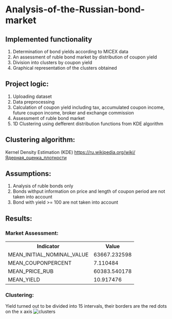 # Analysis-of-the-Russian-bond-market

## **Implemented functionality**

1. Determination of bond yields according to MICEX data
2. An assessment of ruble bond market by distribution of coupon yield
3. Division into clusters by coupon yield
4. Graphical representation of the clusters obtained 

## **Project logic:**

1. Uploading dataset 
2. Data preprocessing 
3. Calculation of coupon yield including tax, accumulated coupon income, future coupon income, broker and exchange commission
4. Assessment of ruble bond market 
5. 1D Clustering using defferent distribution functions from KDE algorithm

## **Clustering algorithm:**

Kernel Density Estimation (KDE)
https://ru.wikipedia.org/wiki/Ядерная_оценка_плотности

## **Assumptions**:

1. Analysis of ruble bonds only
2. Bonds withput information on price and length of coupon period are not taken into account
3. Bond with yield >= 100 are not taken into account

## **Results:**

### Market Assessment:
<table>
  <tr>
    <th>Indicator</th>
    <th>Value</th> 
  </tr>
  <tr>
    <td>MEAN_INITIAL_NOMINAL_VALUE
    <td>63667.232598</td> 
  </tr>
  <tr>
    <td>MEAN_COUPONPERCENT</td>
    <td>7.110484</td> 
  </tr>
    <tr>
    <td>MEAN_PRICE_RUB</td>
    <td>60383.540178</td> 
  </tr>
    </tr>
    <tr>
    <td>MEAN_YIELD</td>
    <td>10.917476</td> 
  </tr>
</table>

### Clustering:
Yield turned out to be divided into 15 intervals, their borders are the red dots on the x axis
![clusters](https://user-images.githubusercontent.com/89735790/152046475-cabbc380-028e-49b3-8bca-397dbe69d3cc.jpg)



